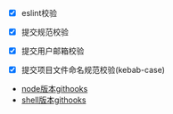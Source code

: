 - [x] eslint校验
- [x] 提交规范校验
- [x] 提交用户邮箱校验  
- [x] 提交项目文件命名规范校验(kebab-case)  


* [node版本githooks](https://github.com/jianwuG/jw-git-hook/tree/v0.0.1_node)
* [shell版本githooks](https://github.com/jianwuG/jw-git-hook/tree/v0.0.2_shell)